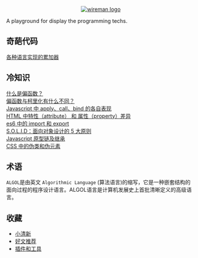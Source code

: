     
<p align="center"><a href="https://github.com/TourDJ/wireman" target="_blank" rel="noopener noreferrer"><img  src="https://github.com/TourDJ/wireman/blob/master/images/wireman.jpg" alt="wireman logo"></a></p>
A playground for display the programming techs.


## 奇葩代码
[各种语言实现的累加器](./geeks/accumulator.md)       


## 冷知识
[什么是偏函数？](./trivia/partial-application.md)      
[偏函数与柯里化有什么不同？](./trivia/currying-partial-application.md)         
[Javascript 中 apply、call、bind 的各自表现](./trivia/apply-call-difference.md)      
[HTML 中特性（attribute） 和 属性（property）差异](./trivia/properties-attributes.md)      
[es6 中的 import 和 export](./trivia/es6-import-export.md)        
[S.O.L.I.D：面向对象设计的 5 大原则](./trivia/s-o-l-i-d.md)      
[Javascript 原型链及继承](./trivia/javascript-prototype.md)      
[CSS 中的伪类和伪元素](/trivia/pseudo-elements-and-pseudo-classe.md)       





## 术语
`ALGOL`是由英文 `Algorithmic Language` (算法语言)的缩写，它是一种嵌套结构的面向过程的程序设计语言。ALGOL语言是计算机发展史上首批清晰定义的高级语言。

## 收藏

- [小清新](./resource/freshness.md)       
- [好文推荐](./resource/articles.md)        
- [插件和工具](/resource/tools_plugins.md)        

